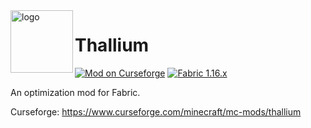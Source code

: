 
<img align="left" alt="logo" width="100" src="https://i.imgur.com/mXy1orp.png">

# Thallium
[![Mod on Curseforge](http://cf.way2muchnoise.eu/full_thallium_downloads.svg?badge_style=for_the_badge)](https://discord.gg/Qp4a2Nj) [![Fabric 1.16.x](https://img.shields.io/badge/Fabric-1.16.1-blue?style=for-the-badge)](https://fabricmc.net/use)

An optimization mod for Fabric.

Curseforge: https://www.curseforge.com/minecraft/mc-mods/thallium
